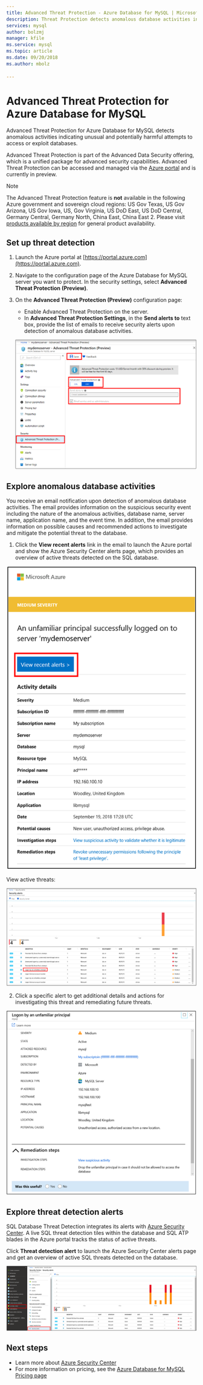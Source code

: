 ```yaml
---
title: Advanced Threat Protection - Azure Database for MySQL | Microsoft Docs
description: Threat Protection detects anomalous database activities indicating potential security threats to the database. 
services: mysql
author: bolzmj
manager: kfile
ms.service: mysql
ms.topic: article
ms.date: 09/20/2018
ms.author: mbolz

---
```

# Advanced Threat Protection for Azure Database for MySQL

Advanced Threat Protection for Azure Database for MySQL detects anomalous activities indicating unusual and potentially harmful attempts to access or exploit databases.

Advanced Threat Protection is part of the Advanced Data Security offering, which is a unified package for advanced security capabilities. Advanced Threat Protection can be accessed and managed via the [Azure portal](https://portal.azure.com) and is currently in preview.

> [!NOTE]
> The Advanced Threat Protection feature is **not** available in the following Azure government and sovereign cloud regions: US Gov Texas, US Gov Arizona, US Gov Iowa, US, Gov Virginia, US DoD East, US DoD Central, Germany Central, Germany North, China East, China East 2. Please visit [products available by region](https://azure.microsoft.com/global-infrastructure/services/) for general product availability.
>

## Set up threat detection
1. Launch the Azure portal at [https://portal.azure.com](https://portal.azure.com).
2. Navigate to the configuration page of the Azure Database for MySQL server you want to protect. In the security settings, select **Advanced Threat Protection (Preview)**.
3. On the **Advanced Threat Protection (Preview)** configuration page:

   - Enable Advanced Threat Protection on the server.
   - In **Advanced Threat Protection Settings**, in the **Send alerts to** text box, provide the list of emails to receive security alerts upon detection of anomalous database activities.
  
   ![Set up threat detection](./media/howto-database-threat-protection-portal/set-up-threat-protection.png)

## Explore anomalous database activities

You receive an email notification upon detection of anomalous database activities. The email provides information on the suspicious security event including the nature of the anomalous activities, database name, server name, application name, and the event time. In addition, the email provides information on possible causes and recommended actions to investigate and mitigate the potential threat to the database.
 
1. Click the **View recent alerts** link in the email to launch the Azure portal and show the Azure Security Center alerts page, which provides an overview of active threats detected on the SQL database.
    
![Anomalous activity report](./media/howto-database-threat-protection-portal/anomalous-activity-report.png)

View active threats:

![Active threats](./media/howto-database-threat-protection-portal/active-threats.png)

2. Click a specific alert to get additional details and actions for investigating this threat and remediating future threats.
    
![Specific alert](./media/howto-database-threat-protection-portal/specific-alert.png)

## Explore threat detection alerts

SQL Database Threat Detection integrates its alerts with [Azure Security Center](https://azure.microsoft.com/services/security-center/). A live SQL threat detection tiles within the database and SQL ATP blades in the Azure portal tracks the status of active threats.

Click **Threat detection alert** to launch the Azure Security Center alerts page and get an overview of active SQL threats detected on the database.

   ![Threat detection alert](./media/howto-database-threat-protection-portal/threat-detection-alert-asc.png)
   

## Next steps

* Learn more about [Azure Security Center](https://docs.microsoft.com/azure/security-center/security-center-intro)
* For more information on pricing, see the [Azure Database for MySQL Pricing page](https://azure.microsoft.com/pricing/details/mysql/)  
